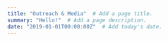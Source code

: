 ```yaml
---
title: "Outreach & Media"  # Add a page title.
summary: "Hello!"  # Add a page description.
date: "2019-01-01T00:00:00Z"  # Add today's date.
---
```

